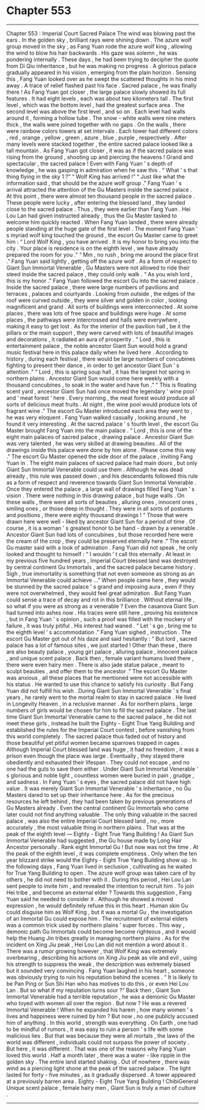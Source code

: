 
# Chapter 553


---

Chapter 553 : Imperial Court Sacred Palace
The wind was blowing past the ears .
In the golden sky , brilliant rays were shining down .
The azure wolf group moved in the sky , as Fang Yuan rode the azure wolf king , allowing the wind to blow his hair backwards .
His gaze was solemn , he was pondering internally . These days , he had been trying to decipher the quote from Di Qiu inheritance , but he was making no progress .
A glorious palace gradually appeared in his vision , emerging from the plain horizon .
Sensing this , Fang Yuan looked over as he swept the scattered thoughts in his mind away .
A trace of relief flashed past his face .
Sacred palace , he was finally there !
As Fang Yuan got closer , the large palace slowly showed its full features .
It had eight levels , each was about two kilometers tall . The first level , which was the bottom level , had the greatest surface area . The second level was above the first level , and so on .
Each level had walls around it , forming a hollow tube .
The snow - white walls were nine meters thick , the walls were joined together with no gaps . On the walls , there were rainbow colors towers at set intervals . Each tower had different colors , red , orange , yellow , green , azure , blue , purple , respectively .
After many levels were stacked together , the entire sacred palace looked like a tall mountain .
As Fang Yuan got closer , it was as if the sacred palace was rising from the ground , shooting up and piercing the heavens !
Grand and spectacular , the sacred palace !
Even with Fang Yuan ’ s depth of knowledge , he was gasping in admiration when he saw this .
“ What ’ s that thing flying in the sky 1 ?”
“ Wolf King has arrived !”
“ Just like what the information said , that should be the azure wolf group .”
Fang Yuan ’ s arrival attracted the attention of the Gu Masters inside the sacred palace .
At this point , there were almost ten thousand people in the sacred palace . These people were lucky , after entering the blessed land , they landed close to the sacred palace . Thus , they were earlier than Fang Yuan .
Hei Lou Lan had given instructed already , thus the Gu Master tasked to welcome him quickly reacted .
When Fang Yuan landed , there were already people standing at the huge gate of the first level .
The moment Fang Yuan ’ s myriad wolf king touched the ground , the escort Gu Master came to greet him : “ Lord Wolf King , you have arrived . It is my honor to bring you into the city . Your place is residence is on the eighth level , we have already prepared the room for you .”
“ Mm , no rush , bring me around the place first .” Fang Yuan said lightly , getting off the azure wolf . As a form of respect to Giant Sun Immortal Venerable , Gu Masters were not allowed to ride their steed inside the sacred palace , they could only walk .
“ As you wish lord , this is my honor .”
Fang Yuan followed the escort Gu into the sacred palace .
Inside the sacred palace , there were large numbers of pavilions and terraces , palaces and courtyards . Looking from outside , the edges of the roof were curved outside , they were silver and golden in color , looking magnificent and grand .
All sorts of buildings were interconnected . At some places , there was lots of free space and buildings were huge . At some places , the pathways were intercrossed and halls were everywhere , making it easy to get lost .
As for the interior of the pavilion hall , be it the pillars or the main support , they were carved with lots of beautiful images and decorations , it radiated an aura of prosperity .
“ Lord , this is entertainment palace , the noble ancestor Giant Sun would hold a grand music festival here in this palace daily when he lived here . According to history , during each festival , there would be large numbers of concubines fighting to present their dance , in order to get ancestor Giant Sun ’ s attention .”
“ Lord , this is spring soup hall , it has the largest hot spring in northern plains . Ancestor Giant Sun would come here weekly with a thousand concubines , to soak in the water and have fun .”
“ This is floating scent yard , ancestor Giant Sun had once moved the legendary ‘ wine pool ’ and ‘ meat forest ’ here . Every morning , the meat forest would produce all sorts of delicious meat fruits . At night , the wine pool would produce lots of fragrant wine .”
The escort Gu Master introduced each area they went to , he was very eloquent .
Fang Yuan walked casually , looking around , he found it very interesting .
At the sacred palace ’ s fourth level , the escort Gu Master brought Fang Yuan into the main palace .
“ Lord , this is one of the eight main palaces of sacred palace , drawing palace . Ancestor Giant Sun was very talented , he was very skilled at drawing beauties . All of the drawings inside this palace were done by him alone . Please come this way .”
The escort Gu Master opened the side door of the palace , inviting Fang Yuan in .
The eight main palaces of sacred palace had main doors , but only Giant Sun Immortal Venerable could use them . Although he was dead already , this rule was passed down , and his descendants followed this rule as a form of respect and reverence towards Giant Sun Immortal Venerable .
Once they entered the palace , a large wall of drawings filled Fang Yuan ’ s vision .
There were nothing in this drawing palace , but huge walls . On these walls , there were all sorts of beauties , alluring ones , innocent ones , smiling ones , or those deep in thought . They were in all sorts of postures and positions , there were eighty thousand drawings !
“ Those that were drawn here were well - liked by ancestor Giant Sun for a period of time . Of course , it is a woman ’ s greatest honor to be hand - drawn by a venerable . Ancestor Giant Sun had lots of concubines , but those recorded here were the cream of the crop , they could be preserved eternally here .”
The escort Gu master said with a look of admiration .
Fang Yuan did not speak , he only looked and thought to himself : “ I wouldn ’ t call this eternally . At least in my previous five hundred years , Imperial Court blessed land was destroyed by central continent Gu Immortals , and the sacred palace became history . Sigh , true immortality is something that not even someone as strong as an Immortal Venerable could achieve …”
When people came here , they would be stunned by the sacred palace ’ s grand and imposing aura , even if they were not overwhelmed , they would feel great admiration .
But Fang Yuan could sense a trace of decay and rot in this brilliance .
Without eternal life , so what if you were as strong as a venerable ?
Even the casanova Giant Sun had turned into ashes now . His traces were still here , proving his existence , but in Fang Yuan ’ s opinion , such a proof was filled with the mockery of failure , it was truly pitiful .
His interest had waned .
“ Let ’ s go , bring me to the eighth level ’ s accommodation .” Fang Yuan sighed , instruction .
The escort Gu Master got out of his daze and said hesitantly : “ But lord , sacred palace has a lot of famous sites , we just started ! Other than these , there are also beauty palace , young girl palace , alluring palace , innocent palace , and unique scent palace . Back then , female variant humans lived there , there were even hairy men . There is also jade statue palace , meant to sculpt beauties , and offer them to the ancestor .”
The escort Gu Master was anxious , all these places that he mentioned were not accessible with his status .
He wanted to use this chance to satisfy his curiosity .
But Fang Yuan did not fulfill his wish .
During Giant Sun Immortal Venerable ’ s final years , he rarely went to the mortal realm to stay in sacred palace . He lived in Longevity Heaven , in a reclusive manner .
As for northern plains , large numbers of girls would be chosen for him to fill the sacred palace .
The last time Giant Sun Immortal Venerable came to the sacred palace , he did not meet these girls , instead he built the Eighty - Eight True Yang Building and established the rules for the Imperial Court contest , before vanishing from this world completely .
The sacred palace thus faded out of history and those beautiful yet pitiful women became sparrows trapped in cages .
Although Imperial Court blessed land was huge , it had no freedom , it was a prison even though the place was large .
Eventually , they stayed there obediently and exhausted their lifespan . They could not escape , and no one had the guts to save them either .
Under Giant Sun Immortal Venerable ’ s glorious and noble light , countless women were buried in pain , grudge , and sadness .
In Fang Yuan ’ s eyes , the sacred palace did not have high value .
It was merely Giant Sun Immortal Venerable ’ s inheritance , no Gu Masters dared to set up their inheritance here . As for the precious resources he left behind , they had been taken by previous generations of Gu Masters already . Even the central continent Gu Immortals who came later could not find anything valuable .
The only thing valuable in the sacred palace , was also the entire Imperial Court blessed land , no , more accurately , the most valuable thing in northern plains .
That was at the peak of the eighth level — Eighty - Eight True Yang Building !
As Giant Sun Immortal Venerable had suggested , the Gu house made by Long Hair Ancestor personally .
Rank eight Immortal Gu !
But now was not the time .
At the peak of the eighth level , it was complete emptiness . Only when the ten year blizzard strike would the Eighty - Eight True Yang Building show up .
In the following days , Fang Yuan lived in seclusion , cultivating as he waited for True Yang Building to open .
The azure wolf group was taken care of by others , he did not need to bother with it .
During this period , Hei Lou Lan sent people to invite him , and revealed the intention to recruit him .
To join Hei tribe , and become an external elder ?
Towards this suggestion , Fang Yuan said he needed to consider it . Although he showed a moved expression , he would definitely refuse this in this heart .
Human skin Gu could disguise him as Wolf King , but it was a mortal Gu , the investigation of an Immortal Gu could expose him .
The recruitment of external elders was a common trick used by northern plains ’ super forces . This way , demonic path Gu Immortals could become become righteous , and it would help the Huang Jin tribes greatly in managing northern plains .
As for the incident on Xing Jiu peak , Hei Lou Lan did not mention a word about it . There was a rumor growing however , that Wolf King was extremely overbearing , describing his actions on Xing Jiu peak as vile and evil , using his strength to suppress the weak , the description was extremely biased but it sounded very convincing .
Fang Yuan laughed in his heart , someone was obviously trying to ruin his reputation behind the scenes .
“ It is likely to be Pan Ping or Sun Shi Han who has motives to do this , or even Hei Lou Lan . But so what if my reputation turns sour ?”
Back then , Giant Sun Immortal Venerable had a terrible reputation , he was a demonic Gu Master who toyed with women all over the region . But now ? He was a revered Immortal Venerable !
When he expanded his harem , how many women ’ s lives and happiness were ruined by him ?
But now , no one publicly accused him of anything .
In this world , strength was everything .
On Earth , one had to be mindful of rumors , it was easy to ruin a person ’ s life with some malicious lies . But that was because they were all mortals , the laws of the world was different , individuals could not surpass the power of society .
But here , it was different .
That was one of the reasons why Fang Yuan loved this world .
Half a month later , there was a water - like ripple in the golden sky .
The entire land started shaking .
Out of nowhere , there was wind as a piercing light shone at the peak of the sacred palace .
The light lasted for forty - five minutes , as it gradually dispersed . A tower appeared at a previously barren area .
Eighty - Eight True Yang Building !
ChibiGeneral Unique scent palace , female hairy men , Giant Sun is truly a man of culture .

---

